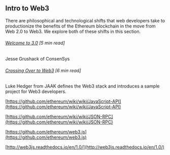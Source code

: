 ## Intro to Web3

There are philosophical and technological shifts that web developers take to productionize the benefits of the Ethereum blockchain in the move from Web 2.0 to Web3. We explore both of these shifts in this section.

###### [Welcome to 3.0](https://medium.com/@ConsenSys/welcome-to-3-0-f4552fb02302) \[5 min read\]

Jesse Grushack of ConsenSys

###### [Crossing Over to Web3](https://blog.jaak.io/crossing-over-to-web3-an-introduction-to-decentralised-development-53de470da331) \[6 min read\]

Luke Hedger from JAAK defines the Web3 stack and introduces a sample project for Web3 developers.



[https://github.com/ethereum/wiki/wiki/JavaScript-API](https://github.com/ethereum/wiki/wiki/JavaScript-API)

[https://github.com/ethereum/wiki/wiki/JSON-RPC](https://github.com/ethereum/wiki/wiki/JSON-RPC)

[https://github.com/ethereum/web3.js](https://github.com/ethereum/web3.js)

[http://web3js.readthedocs.io/en/1.0/](http://web3js.readthedocs.io/en/1.0/)

